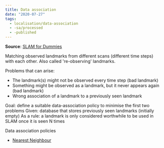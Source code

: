 ```yaml
---
title: Data association
date: "2020-07-27"
tags:
  - localisation/data-association
  - -sa/processed
  - -published
---
```


**Source**: [SLAM for Dummies](bibliography/riisgaard-slam-for-dummies.md)  

Matching observed landmarks from different scans (different time steps) with each other.
Also called 're-observing' landmarks.

Problems that can arise:

*   The landmark(s) might not be observed every time step (bad landmark)
*   Something might be observed as a landmark, but it never appears again (bad landmark)
*   Wrong association of a landmark to a previously seen landmark

Goal: define a suitable data-association policy to minimise the first two problems
Given: database that stores previously seen landmarks (initially empty)
As a rule: a landmark is only considered worthwhile to be used in SLAM once it is seen N times

Data association policies

*   [Nearest Neighbour](SLAM/nearest-neighbour.md)

